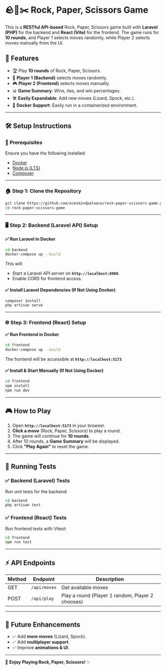 # 🪨📝✂️ Rock, Paper, Scissors Game

This is a **RESTful API-based** Rock, Paper, Scissors game built with **Laravel (PHP)** for the backend and **React (Vite)** for the frontend. The game runs for **10 rounds**, and Player 1 selects moves randomly, while Player 2 selects moves manually from the UI.

## 🚀 Features
- 🏆 Play **10 rounds** of Rock, Paper, Scissors.
- 🔀 **Player 1 (Backend)** selects moves randomly.
- 🎮 **Player 2 (Frontend)** selects moves manually.
- 📊 **Game Summary**: Wins, ties, and win percentages.
- 🛠️ **Easily Expandable**: Add new moves (Lizard, Spock, etc.).
- 🐳 **Docker Support**: Easily run in a containerized environment.

---

## 🛠️ Setup Instructions

### 🔹 **Prerequisites**
Ensure you have the following installed:
- [Docker](https://www.docker.com/get-started)
- [Node.js (LTS)](https://nodejs.org/en/)
- [Composer](https://getcomposer.org/download/)

---

### 🏠 **Step 1: Clone the Repository**
```sh
git clone https://github.com/acesmindpalaace/rock-paper-scissors-game.git
cd rock-paper-scissors-game
```

---

### 🖥 **Step 2: Backend (Laravel API) Setup**
#### ✅ Run Laravel in Docker
```sh
cd backend
docker-compose up --build
```
This will:
- Start a Laravel API server on **`http://localhost:8000`**.
- Enable CORS for frontend access.

#### ✅ Install Laravel Dependencies (If Not Using Docker)
```sh
composer install
php artisan serve
```

---

### 🌐 **Step 3: Frontend (React) Setup**
#### ✅ Run Frontend in Docker
```sh
cd frontend
docker-compose up --build
```
The frontend will be accessible at **`http://localhost:5173`**.

#### ✅ Install & Start Manually (If Not Using Docker)
```sh
cd frontend
npm install
npm run dev
```

---

## 🎮 **How to Play**
1. Open **`http://localhost:5173`** in your browser.
2. **Click a move** (Rock, Paper, Scissors) to play a round.
3. The game will continue for **10 rounds**.
4. After 10 rounds, a **Game Summary** will be displayed.
5. Click **"Play Again"** to reset the game.

---

## 🧪 **Running Tests**
### ✅ **Backend (Laravel) Tests**
Run unit tests for the backend:
```sh
cd backend
php artisan test
```

### ✅ **Frontend (React) Tests**
Run frontend tests with Vitest:
```sh
cd frontend
npm run test
```

---

## ⚡ **API Endpoints**
| Method | Endpoint         | Description |
|--------|-----------------|-------------|
| GET    | `/api/moves`    | Get available moves |
| POST   | `/api/play`     | Play a round (Player 1 random, Player 2 chooses) |

---

## 🤖 **Future Enhancements**
- ✅ Add **more moves** (Lizard, Spock).
- ✅ Add **multiplayer support**.
- ✅ Improve **animations & UI**.

---

🚀 **Enjoy Playing Rock, Paper, Scissors!** ✨

